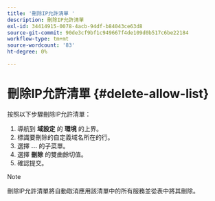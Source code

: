```yaml
---
title: '刪除IP允許清單 '
description: 刪除IP允許清單
exl-id: 34414915-0078-4acb-94df-b84043ce63d8
source-git-commit: 90de3cf9bf1c949667f4de109d0b517c6be22184
workflow-type: tm+mt
source-wordcount: '83'
ht-degree: 0%

---
```


# 刪除IP允許清單 {#delete-allow-list}

按照以下步驟刪除IP允許清單：

1. 導航到 **域設定** 的 **環境** 的上界。
1. 標識要刪除的自定義域名所在的行。
1. 選擇 **...** 的子菜單。
1. 選擇 **刪除** 的雙曲餘切值。
1. 確認提交。

>[!NOTE]
>刪除IP允許清單將自動取消應用該清單中的所有服務並從表中將其刪除。
